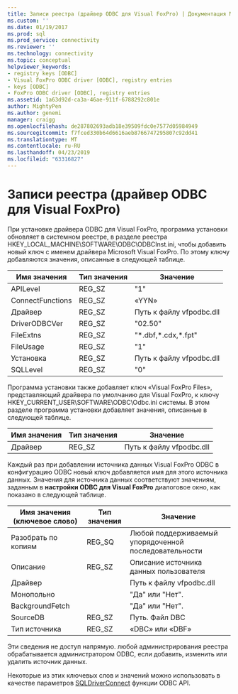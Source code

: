 ```yaml
---
title: Записи реестра (драйвер ODBC для Visual FoxPro) | Документация Майкрософт
ms.custom: ''
ms.date: 01/19/2017
ms.prod: sql
ms.prod_service: connectivity
ms.reviewer: ''
ms.technology: connectivity
ms.topic: conceptual
helpviewer_keywords:
- registry keys [ODBC]
- Visual FoxPro ODBC driver [ODBC], registry entries
- keys [ODBC]
- FoxPro ODBC driver [ODBC], registry entries
ms.assetid: 1a63d92d-ca3a-46ae-911f-6788292c801e
author: MightyPen
ms.author: genemi
manager: craigg
ms.openlocfilehash: de287802693adb18e39509fdc0e7577d05984949
ms.sourcegitcommit: f7fced330b64d6616aeb8766747295807c92dd41
ms.translationtype: MT
ms.contentlocale: ru-RU
ms.lasthandoff: 04/23/2019
ms.locfileid: "63316827"
---
```

# <a name="registry-entries-visual-foxpro-odbc-driver"></a>Записи реестра (драйвер ODBC для Visual FoxPro)
При установке драйвера ODBC для Visual FoxPro, программа установки обновляет в системном реестре, в разделе реестра HKEY_LOCAL_MACHINE\SOFTWARE\ODBC\ODBCInst.ini, чтобы добавить новый ключ с именем драйвера Microsoft Visual FoxPro. По этому ключу добавляются значения, описанные в следующей таблице.  
  
|Имя значения|Тип значения|Значение|  
|----------------|----------------|-----------|  
|APILevel|REG_SZ|"1"|  
|ConnectFunctions|REG_SZ|«YYN»|  
|Драйвер|REG_SZ|Путь к файлу vfpodbc.dll|  
|DriverODBCVer|REG_SZ|"02.50"|  
|FileExtns|REG_SZ|"*.dbf,\*.cdx,\*.fpt"|  
|FileUsage|REG_SZ|"1"|  
|Установка|REG_SZ|Путь к файлу vfpodbc.dll|  
|SQLLevel|REG_SZ|"0"|  
  
 Программа установки также добавляет ключ «Visual FoxPro Files», представляющий драйвера по умолчанию для Visual FoxPro, к ключу HKEY_CURRENT_USER\SOFTWARE\ODBC\Odbc.ini системы. В этом разделе программа установки добавляет значения, описанные в следующей таблице.  
  
|Имя значения|Тип значения|Значение|  
|----------------|----------------|-----------|  
|Драйвер|REG_SZ|Путь к файлу vfpodbc.dll|  
  
 Каждый раз при добавлении источника данных Visual FoxPro ODBC в конфигурацию ODBC новый ключ добавляется имя для этого источника данных. Значения для источника данных соответствуют значениям, заданным в **настройки ODBC для Visual FoxPro** диалоговое окно, как показано в следующей таблице.  
  
|Имя значения (ключевое слово)|Тип значения|Значение|  
|----------------------------|----------------|-----------|  
|Разобрать по копиям|REG_SQ|Любой поддерживаемый упорядоченной последовательности|  
|Описание|REG_SZ|Описание источника данных пользователя|  
|Драйвер||Путь к файлу vfpodbc.dll|  
|Монопольно||"Да" или "Нет".|  
|BackgroundFetch||"Да" или "Нет".|  
|SourceDB|REG_SZ|Путь. Файл DBC|  
|Тип источника|REG_SZ|«DBC» или «DBF»|  
  
 Эти сведения не доступ напрямую. любой администрирования реестра обрабатывается администратором ODBC, если добавить, изменить или удалить источник данных.  
  
 Некоторые из этих ключевых слов и значений можно использовать в качестве параметров [SQLDriverConnect](../../odbc/microsoft/sqldriverconnect-visual-foxpro-odbc-driver.md) функции ODBC API.
